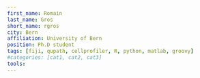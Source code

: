 ```yaml
---
first_name: Romain
last_name: Gros
short_name: rgros
city: Bern
affiliation: University of Bern
position: Ph.D student
tags: [fiji, qupath, cellprofiler, R, python, matlab, groovy]
#categories: [cat1, cat2, cat3]
tools:
---
```

